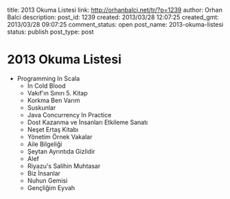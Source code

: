 title: 2013 Okuma Listesi
link: http://orhanbalci.net/tr/?p=1239
author: Orhan Balci
description: 
post_id: 1239
created: 2013/03/28 12:07:25
created_gmt: 2013/03/28 09:07:25
comment_status: open
post_name: 2013-okuma-listesi
status: publish
post_type: post

# 2013 Okuma Listesi

* Programming In Scala
  * In Cold Blood
  * Vakıf'ın Sınırı 5. Kitap
  * Korkma Ben Varım
  * Suskunlar
  * Java Concurrency In Practice
  * Dost Kazanma ve İnsanları Etkileme Sanatı 
  * Neşet Ertaş Kitabı
  * Yönetim Örnek Vakalar 
  * Aile Bilgeliği 
  * Şeytan Ayrıntıda Gizlidir
  * Alef
  * Riyazu's Salihin Muhtasar
  * Biz İnsanlar
  * Nuhun Gemisi
  * Gençliğim Eyvah